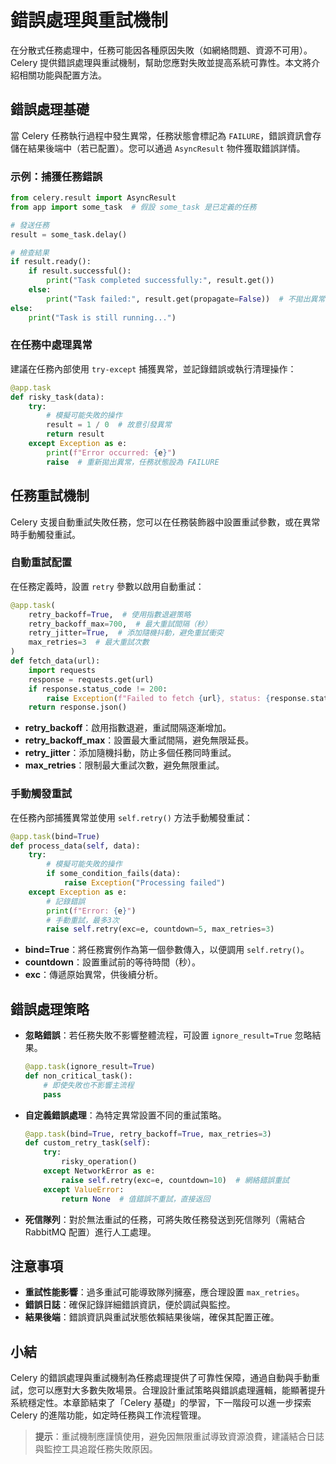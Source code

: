 # 錯誤處理與重試機制

在分散式任務處理中，任務可能因各種原因失敗（如網絡問題、資源不可用）。Celery 提供錯誤處理與重試機制，幫助您應對失敗並提高系統可靠性。本文將介紹相關功能與配置方法。

## 錯誤處理基礎

當 Celery 任務執行過程中發生異常，任務狀態會標記為 `FAILURE`，錯誤資訊會存儲在結果後端中（若已配置）。您可以通過 `AsyncResult` 物件獲取錯誤詳情。

### 示例：捕獲任務錯誤
```python
from celery.result import AsyncResult
from app import some_task  # 假設 some_task 是已定義的任務

# 發送任務
result = some_task.delay()

# 檢查結果
if result.ready():
    if result.successful():
        print("Task completed successfully:", result.get())
    else:
        print("Task failed:", result.get(propagate=False))  # 不拋出異常
else:
    print("Task is still running...")
```

### 在任務中處理異常

建議在任務內部使用 `try-except` 捕獲異常，並記錄錯誤或執行清理操作：
```python
@app.task
def risky_task(data):
    try:
        # 模擬可能失敗的操作
        result = 1 / 0  # 故意引發異常
        return result
    except Exception as e:
        print(f"Error occurred: {e}")
        raise  # 重新拋出異常，任務狀態設為 FAILURE
```

## 任務重試機制

Celery 支援自動重試失敗任務，您可以在任務裝飾器中設置重試參數，或在異常時手動觸發重試。

### 自動重試配置

在任務定義時，設置 `retry` 參數以啟用自動重試：
```python
@app.task(
    retry_backoff=True,  # 使用指數退避策略
    retry_backoff_max=700,  # 最大重試間隔（秒）
    retry_jitter=True,  # 添加隨機抖動，避免重試衝突
    max_retries=3  # 最大重試次數
)
def fetch_data(url):
    import requests
    response = requests.get(url)
    if response.status_code != 200:
        raise Exception(f"Failed to fetch {url}, status: {response.status_code}")
    return response.json()
```

- **retry_backoff**：啟用指數退避，重試間隔逐漸增加。
- **retry_backoff_max**：設置最大重試間隔，避免無限延長。
- **retry_jitter**：添加隨機抖動，防止多個任務同時重試。
- **max_retries**：限制最大重試次數，避免無限重試。

### 手動觸發重試

在任務內部捕獲異常並使用 `self.retry()` 方法手動觸發重試：
```python
@app.task(bind=True)
def process_data(self, data):
    try:
        # 模擬可能失敗的操作
        if some_condition_fails(data):
            raise Exception("Processing failed")
    except Exception as e:
        # 記錄錯誤
        print(f"Error: {e}")
        # 手動重試，最多3次
        raise self.retry(exc=e, countdown=5, max_retries=3)
```

- **bind=True**：將任務實例作為第一個參數傳入，以便調用 `self.retry()`。
- **countdown**：設置重試前的等待時間（秒）。
- **exc**：傳遞原始異常，供後續分析。

## 錯誤處理策略

- **忽略錯誤**：若任務失敗不影響整體流程，可設置 `ignore_result=True` 忽略結果。
  ```python
  @app.task(ignore_result=True)
  def non_critical_task():
      # 即使失敗也不影響主流程
      pass
  ```
- **自定義錯誤處理**：為特定異常設置不同的重試策略。
  ```python
  @app.task(bind=True, retry_backoff=True, max_retries=3)
  def custom_retry_task(self):
      try:
          risky_operation()
      except NetworkError as e:
          raise self.retry(exc=e, countdown=10)  # 網絡錯誤重試
      except ValueError:
          return None  # 值錯誤不重試，直接返回
  ```
- **死信隊列**：對於無法重試的任務，可將失敗任務發送到死信隊列（需結合 RabbitMQ 配置）進行人工處理。

## 注意事項

- **重試性能影響**：過多重試可能導致隊列擁塞，應合理設置 `max_retries`。
- **錯誤日誌**：確保記錄詳細錯誤資訊，便於調試與監控。
- **結果後端**：錯誤資訊與重試狀態依賴結果後端，確保其配置正確。

## 小結

Celery 的錯誤處理與重試機制為任務處理提供了可靠性保障，通過自動與手動重試，您可以應對大多數失敗場景。合理設計重試策略與錯誤處理邏輯，能顯著提升系統穩定性。本章節結束了「Celery 基礎」的學習，下一階段可以進一步探索 Celery 的進階功能，如定時任務與工作流程管理。

> **提示**：重試機制應謹慎使用，避免因無限重試導致資源浪費，建議結合日誌與監控工具追蹤任務失敗原因。
